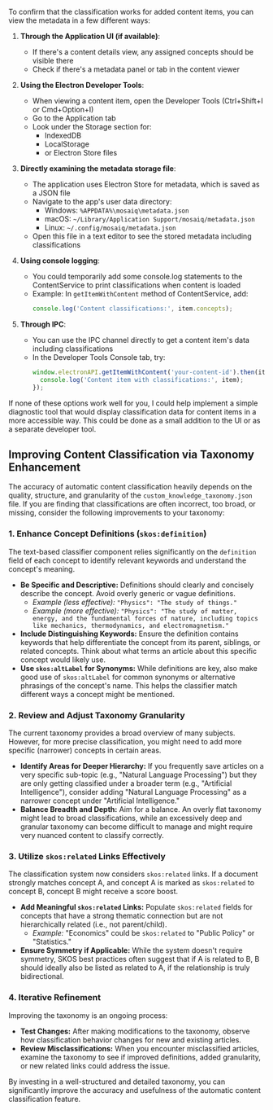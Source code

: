 To confirm that the classification works for added content items, you can view the metadata in a few different ways:

1. **Through the Application UI (if available)**:
   - If there's a content details view, any assigned concepts should be visible there
   - Check if there's a metadata panel or tab in the content viewer

2. **Using the Electron Developer Tools**:
   - When viewing a content item, open the Developer Tools (Ctrl+Shift+I or Cmd+Option+I)
   - Go to the Application tab
   - Look under the Storage section for:
     - IndexedDB
     - LocalStorage
     - or Electron Store files

3. **Directly examining the metadata storage file**:
   - The application uses Electron Store for metadata, which is saved as a JSON file
   - Navigate to the app's user data directory:
     - Windows: `%APPDATA%\mosaiq\metadata.json`
     - macOS: `~/Library/Application Support/mosaiq/metadata.json`
     - Linux: `~/.config/mosaiq/metadata.json`
   - Open this file in a text editor to see the stored metadata including classifications

4. **Using console logging**:
   - You could temporarily add some console.log statements to the ContentService to print classifications when content is loaded
   - Example: In `getItemWithContent` method of ContentService, add:
     ```typescript
     console.log('Content classifications:', item.concepts);
     ```

5. **Through IPC**:
   - You can use the IPC channel directly to get a content item's data including classifications
   - In the Developer Tools Console tab, try:
     ```javascript
     window.electronAPI.getItemWithContent('your-content-id').then(item => {
       console.log('Content item with classifications:', item);
     });
     ```

If none of these options work well for you, I could help implement a simple diagnostic tool that would display classification data for content items in a more accessible way. This could be done as a small addition to the UI or as a separate developer tool.


## Improving Content Classification via Taxonomy Enhancement

The accuracy of automatic content classification heavily depends on the quality, structure, and granularity of the `custom_knowledge_taxonomy.json` file. If you are finding that classifications are often incorrect, too broad, or missing, consider the following improvements to your taxonomy:

### 1. Enhance Concept Definitions (`skos:definition`)

The text-based classifier component relies significantly on the `definition` field of each concept to identify relevant keywords and understand the concept's meaning.

*   **Be Specific and Descriptive:** Definitions should clearly and concisely describe the concept. Avoid overly generic or vague definitions.
    *   *Example (less effective):* `"Physics": "The study of things."`
    *   *Example (more effective):* `"Physics": "The study of matter, energy, and the fundamental forces of nature, including topics like mechanics, thermodynamics, and electromagnetism."`
*   **Include Distinguishing Keywords:** Ensure the definition contains keywords that help differentiate the concept from its parent, siblings, or related concepts. Think about what terms an article about this specific concept would likely use.
*   **Use `skos:altLabel` for Synonyms:** While definitions are key, also make good use of `skos:altLabel` for common synonyms or alternative phrasings of the concept's name. This helps the classifier match different ways a concept might be mentioned.

### 2. Review and Adjust Taxonomy Granularity

The current taxonomy provides a broad overview of many subjects. However, for more precise classification, you might need to add more specific (narrower) concepts in certain areas.

*   **Identify Areas for Deeper Hierarchy:** If you frequently save articles on a very specific sub-topic (e.g., "Natural Language Processing") but they are only getting classified under a broader term (e.g., "Artificial Intelligence"), consider adding "Natural Language Processing" as a narrower concept under "Artificial Intelligence."
*   **Balance Breadth and Depth:** Aim for a balance. An overly flat taxonomy might lead to broad classifications, while an excessively deep and granular taxonomy can become difficult to manage and might require very nuanced content to classify correctly.

### 3. Utilize `skos:related` Links Effectively

The classification system now considers `skos:related` links. If a document strongly matches concept A, and concept A is marked as `skos:related` to concept B, concept B might receive a score boost.

*   **Add Meaningful `skos:related` Links:** Populate `skos:related` fields for concepts that have a strong thematic connection but are not hierarchically related (i.e., not parent/child).
    *   *Example:* "Economics" could be `skos:related` to "Public Policy" or "Statistics."
*   **Ensure Symmetry if Applicable:** While the system doesn't require symmetry, SKOS best practices often suggest that if A is related to B, B should ideally also be listed as related to A, if the relationship is truly bidirectional.

### 4. Iterative Refinement

Improving the taxonomy is an ongoing process:
*   **Test Changes:** After making modifications to the taxonomy, observe how classification behavior changes for new and existing articles.
*   **Review Misclassifications:** When you encounter misclassified articles, examine the taxonomy to see if improved definitions, added granularity, or new related links could address the issue.

By investing in a well-structured and detailed taxonomy, you can significantly improve the accuracy and usefulness of the automatic content classification feature.